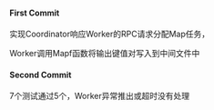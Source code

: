 #### First Commit 
实现Coordinator响应Worker的RPC请求分配Map任务，

Worker调用Mapf函数将输出键值对写入到中间文件中

#### Second Commit
7个测试通过5个，Worker异常推出或超时没有处理

